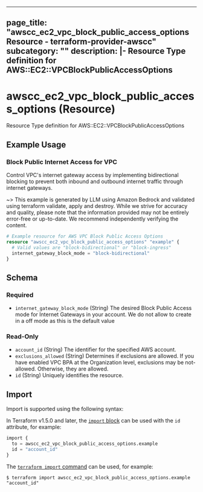 
---
page_title: "awscc_ec2_vpc_block_public_access_options Resource - terraform-provider-awscc"
subcategory: ""
description: |-
  Resource Type definition for AWS::EC2::VPCBlockPublicAccessOptions
---

# awscc_ec2_vpc_block_public_access_options (Resource)

Resource Type definition for AWS::EC2::VPCBlockPublicAccessOptions

## Example Usage

### Block Public Internet Access for VPC

Control VPC's internet gateway access by implementing bidirectional blocking to prevent both inbound and outbound internet traffic through internet gateways.

~> This example is generated by LLM using Amazon Bedrock and validated using terraform validate, apply and destroy. While we strive for accuracy and quality, please note that the information provided may not be entirely error-free or up-to-date. We recommend independently verifying the content.

```terraform
# Example resource for AWS VPC Block Public Access Options
resource "awscc_ec2_vpc_block_public_access_options" "example" {
  # Valid values are "block-bidirectional" or "block-ingress"
  internet_gateway_block_mode = "block-bidirectional"
}
```

<!-- schema generated by tfplugindocs -->
## Schema

### Required

- `internet_gateway_block_mode` (String) The desired Block Public Access mode for Internet Gateways in your account. We do not allow to create in a off mode as this is the default value

### Read-Only

- `account_id` (String) The identifier for the specified AWS account.
- `exclusions_allowed` (String) Determines if exclusions are allowed. If you have enabled VPC BPA at the Organization level, exclusions may be not-allowed. Otherwise, they are allowed.
- `id` (String) Uniquely identifies the resource.

## Import

Import is supported using the following syntax:

In Terraform v1.5.0 and later, the [`import` block](https://developer.hashicorp.com/terraform/language/import) can be used with the `id` attribute, for example:

```terraform
import {
  to = awscc_ec2_vpc_block_public_access_options.example
  id = "account_id"
}
```

The [`terraform import` command](https://developer.hashicorp.com/terraform/cli/commands/import) can be used, for example:

```shell
$ terraform import awscc_ec2_vpc_block_public_access_options.example "account_id"
```
